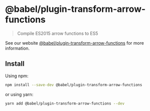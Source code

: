 # @babel/plugin-transform-arrow-functions

> Compile ES2015 arrow functions to ES5

See our website [@babel/plugin-transform-arrow-functions](https://babeljs.io/docs/en/babel-plugin-transform-arrow-functions) for more information.

## Install

Using npm:

```sh
npm install --save-dev @babel/plugin-transform-arrow-functions
```

or using yarn:

```sh
yarn add @babel/plugin-transform-arrow-functions --dev
```
